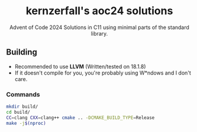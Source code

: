 # <div align=center>kernzerfall's aoc24 solutions</div>

<div align=center>
  Advent of Code 2024 Solutions in C11 using minimal parts of the standard library. 
</div>

## Building

* Recommended to use **LLVM** (Written/tested on 18.1.8)
* If it doesn't compile for you, you're probably using W\*ndows and I don't care.

### Commands
```bash
mkdir build/
cd build/
CC=clang CXX=clang++ cmake .. -DCMAKE_BUILD_TYPE=Release
make -j$(nproc)
```
